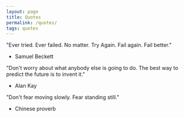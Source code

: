 ```yaml
---
layout: page
title: Quotes
permalink: /quotes/
tags: quotes
---
```

"Ever tried.
Ever failed.
No matter.
Try Again.
Fail again.
Fail better."

- Samuel Beckett

"Don't worry about what anybody else is going to do. The best way to predict the future is to invent it."

- Alan Kay

"Don't fear moving slowly. Fear standing still."

- Chinese proverb
